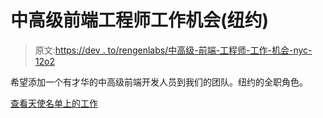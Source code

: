# 中高级前端工程师工作机会(纽约)

> 原文:[https://dev . to/rengenlabs/中高级-前端-工程师-工作-机会-nyc-12o2](https://dev.to/rengenlabs/mid-senior-front-end-engineer-job-opportunity-nyc-12o2)

希望添加一个有才华的中高级前端开发人员到我们的团队。纽约的全职角色。

[查看天使名单上的工作](https://angel.co/saftlaunch/jobs/401296-senior-front-end-engineer-product-design)